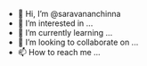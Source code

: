 - 👋 Hi, I’m @saravananchinna
- 👀 I’m interested in ...
- 🌱 I’m currently learning ...
- 💞️ I’m looking to collaborate on ...
- 📫 How to reach me ... 

<!---
saravananchinna/saravananchinna is a ✨ special ✨ repository because its `README.md` (this file) appears on your GitHub profile.
You can click the Preview link to take a look at your changes.
--->
